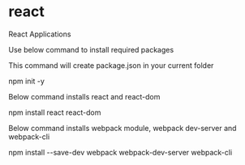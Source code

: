 # react
React Applications

Use below command to install required packages

This command will create package.json in your current folder

npm init -y

Below command installs react and react-dom

npm install react react-dom

Below command installs webpack module, webpack dev-server and webpack-cli

npm install --save-dev webpack webpack-dev-server webpack-cli
